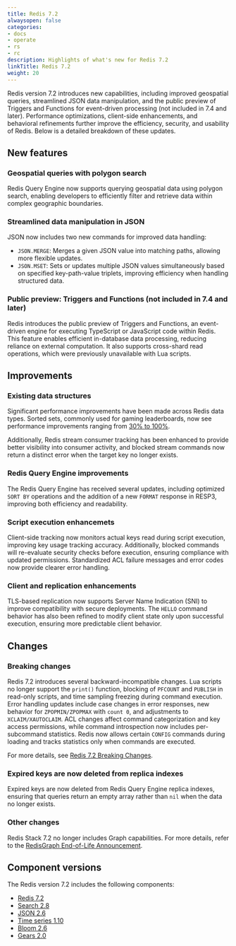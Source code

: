 ```yaml
---
title: Redis 7.2
alwaysopen: false
categories:
- docs
- operate
- rs
- rc
description: Highlights of what's new for Redis 7.2
linkTitle: Redis 7.2
weight: 20
---
```


Redis version 7.2 introduces new capabilities, including improved geospatial queries, streamlined JSON data manipulation, and the public preview of Triggers and Functions for event-driven processing (not included in 7.4 and later). Performance optimizations, client-side enhancements, and behavioral refinements further improve the efficiency, security, and usability of Redis.
Below is a detailed breakdown of these updates.

## New features

### Geospatial queries with polygon search
Redis Query Engine now supports querying geospatial data using polygon search, enabling developers to efficiently filter and retrieve data within complex geographic boundaries.

### Streamlined data manipulation in JSON
JSON now includes two new commands for improved data handling:

- `JSON.MERGE`: Merges a given JSON value into matching paths, allowing more flexible updates.
- `JSON.MSET`: Sets or updates multiple JSON values simultaneously based on specified key-path-value triplets, improving efficiency when handling structured data.

### Public preview: Triggers and Functions (not included in 7.4 and later)
Redis introduces the public preview of Triggers and Functions, an event-driven engine for executing TypeScript or JavaScript code within Redis. This feature enables efficient in-database data processing, reducing reliance on external computation. It also supports cross-shard read operations, which were previously unavailable with Lua scripts.

## Improvements

### Existing data structures
Significant performance improvements have been made across Redis data types. Sorted sets, commonly used for gaming leaderboards, now see performance improvements ranging from [30% to 100%](https://redis.io/blog/introducing-redis-7-2/#:~:text=We%20made%20Redis%20more%20powerful%20for%20developers).

Additionally, Redis stream consumer tracking has been enhanced to provide better visibility into consumer activity, and blocked stream commands now return a distinct error when the target key no longer exists.

### Redis Query Engine improvements
The Redis Query Engine has received several updates, including optimized `SORT BY` operations and the addition of a new `FORMAT` response in RESP3, improving both efficiency and readability.

### Script execution enhancemets
Client-side tracking now monitors actual keys read during script execution, improving key usage tracking accuracy. Additionally, blocked commands will re-evaluate security checks before execution, ensuring compliance with updated permissions. Standardized ACL failure messages and error codes now provide clearer error handling.

### Client and replication enhancements
TLS-based replication now supports Server Name Indication (SNI) to improve compatibility with secure deployments. The `HELLO` command behavior has also been refined to modify client state only upon successful execution, ensuring more predictable client behavior.

## Changes

### Breaking changes
Redis 7.2 introduces several backward-incompatible changes. Lua scripts no longer support the `print()` function, blocking of `PFCOUNT` and `PUBLISH` in read-only scripts, and time sampling freezing during command execution. Error handling updates include case changes in error responses, new behavior for `ZPOPMIN/ZPOPMAX` with `count 0`, and adjustments to `XCLAIM/XAUTOCLAIM`. ACL changes affect command categorization and key access permissions, while command introspection now includes per-subcommand statistics. Redis now allows certain `CONFIG` commands during loading and tracks statistics only when commands are executed.

For more details, see [Redis 7.2 Breaking Changes](https://redis.io/docs/latest/embeds/r7.2-breaking-changes/).

### Expired keys are now deleted from replica indexes
Expired keys are now deleted from Redis Query Engine replica indexes, ensuring that queries return an empty array rather than `nil` when the data no longer exists.

### Other changes
Redis Stack 7.2 no longer includes Graph capabilities. For more details, refer to the [RedisGraph End-of-Life Announcement](https://redis.io/blog/redisgraph-eol/#:~:text=After%20January%2031%2C%202025%2C%20RedisGraph,subscriptions%20until%20January%2031%2C%202024.).

## Component versions
The Redis version 7.2 includes the following components:

- [Redis 7.2](https://github.com/redis/redis/blob/7.2/00-RELEASENOTES)
- [Search 2.8](https://redis.io/docs/latest/operate/oss_and_stack/stack-with-enterprise/release-notes/redisearch/redisearch-2.8-release-notes/)
- [JSON 2.6](https://redis.io/docs/latest/operate/oss_and_stack/stack-with-enterprise/release-notes/redisjson/redisjson-2.6-release-notes/)
- [Time series 1.10](https://redis.io/docs/latest/operate/oss_and_stack/stack-with-enterprise/release-notes/redistimeseries/redistimeseries-1.10-release-notes/)
- [Bloom 2.6](https://redis.io/docs/latest/operate/oss_and_stack/stack-with-enterprise/release-notes/redisbloom/redisbloom-2.6-release-notes/)
- [Gears 2.0](https://redis.io/docs/latest/operate/oss_and_stack/stack-with-enterprise/deprecated-features/triggers-and-functions/)
